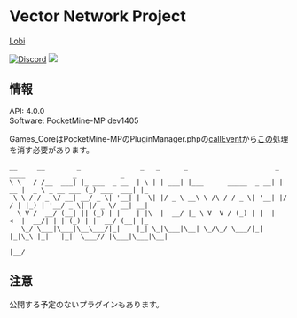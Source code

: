 # Vector Network Project 
[Lobi](https://web.lobi.co/game/minecraftpe/group/8393ee5ca22f6c38e436a5525efe3dbb38671042)
<div>
    <a href="https://discord.gg/EF2G5dh"><img src="https://discordapp.com/api/guilds/439355544063705088/embed.png" alt="Discord" /></a>  
	<a href="https://minecraftpocket-servers.com/server/79944/"><img src="https://minecraftpocket-servers.com/server/79944/banners/banner-1.png" border="0"></a>
</div>

## 情報
API: 4.0.0  
Software: PocketMine-MP dev1405  

Games_CoreはPocketMine-MPのPluginManager.phpの[callEvent](https://github.com/VectorNetworkProject/PocketMine-MP/blob/master/src/pocketmine/plugin/PluginManager.php#L536)から[この](https://github.com/VectorNetworkProject/PocketMine-MP/blob/master/src/pocketmine/plugin/PluginManager.php#L537-#L540)処理を消す必要があります。

```
__     __        _               _   _      _                      _      ____            _           _   
\ \   / /__  ___| |_ ___  _ __  | \ | | ___| |___      _____  _ __| | __ |  _ \ _ __ ___ (_) ___  ___| |_ 
 \ \ / / _ \/ __| __/ _ \| '__| |  \| |/ _ \ __\ \ /\ / / _ \| '__| |/ / | |_) | '__/ _ \| |/ _ \/ __| __|
  \ V /  __/ (__| || (_) | |    | |\  |  __/ |_ \ V  V / (_) | |  |   <  |  __/| | | (_) | |  __/ (__| |_ 
   \_/ \___|\___|\__\___/|_|    |_| \_|\___|\__| \_/\_/ \___/|_|  |_|\_\ |_|   |_|  \___// |\___|\___|\__|
                                                                                       |__/               
``` 

## 注意
公開する予定のないプラグインもあります。
